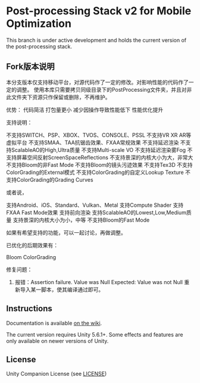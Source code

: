 # Post-processing Stack v2 for Mobile Optimization

This branch is under active development and holds the current version of the post-processing stack. 

Fork版本说明
------------

本分支版本仅支持移动平台，对源代码作了一定的修改。对影响性能的代码作了一定的调整。
使用本库只需要拷贝同级目录下的PostProcessing文件夹，并且对非此文件夹下资源只作保留或删除，不再维护。

优势：
代码简洁 打包量更小 减少因操作导致性能低下 性能优化提升

支持说明：

不支持SWITCH、PSP、XBOX、TVOS、CONSOLE、PSSL
不支持VR XR AR等虚拟平台
不支持SMAA、TAA抗锯齿效果、FXAA常规效果
不支持延迟渲染
不支持ScalableAO的High,Ultra质量
不支持Multi-scale VO
不支持延迟渲染雾Fog
不支持屏幕空间反射ScreenSpaceReflections
不支持景深的内核大小为大，非常大
不支持Bloom的非Fast Mode
不支持Bloom的镜头污迹效果
不支持Tex3D
不支持ColorGrading的External模式
不支持ColorGrading的自定义Lookup Texture
不支持ColorGrading的Grading Curves

或者说，

支持Android、iOS、Standard、Vulkan、Metal
支持Compute Shader
支持FXAA Fast Mode效果
支持前向渲染
支持ScalableAO的Lowest,Low,Medium质量
支持景深的内核大小为小，中等
不支持Bloom的Fast Mode

如果有希望支持的功能，可以一起讨论，再做调整。

已优化的后期效果有：

Bloom
ColorGrading

修复问题：
1. 报错：Assertion failure. Value was Null Expected: Value was not Null
	重新导入某一脚本，使其编译通过即可。
	
Instructions
------------

Documentation is available [on the wiki](https://github.com/Unity-Technologies/PostProcessing/wiki).

The current version requires Unity 5.6.1+. Some effects and features are only available on newer versions of Unity.

License
-------

Unity Companion License (see [LICENSE](LICENSE.md))
